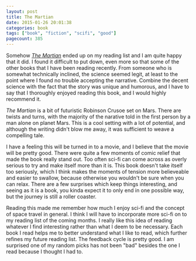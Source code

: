 ```yaml
---
layout: post
title: The Martian
date: 2015-01-26 20:01:38
categories: book
tags: ["book", "fiction", "scifi", "good"]
pagecount: 385
---
```


Somehow [*The Martian*][martian-amazon] ended up on my reading
list and I am quite happy that it did. I found it difficult to
put down, even more so that some of the other books that I have
been reading recently. From someone who is somewhat technically
inclined, the science seemed legit, at least to the point where
I found no trouble accepting the narrative. Combine the decent science
with the fact that the story was unique and humorous, and I have
to say that I thoroughly enjoyed reading this book, and I would
highly recommend it.

*The Martian* is a bit of futuristic Robinson Crusoe set on Mars.
There are twists and turns, with the majority of the narative
told in the first person by a man alone on planet Mars. This is
a cool setting with a lot of potential, and although the writing
didn't blow me away, it was sufficient to weave a compelling
tale.

I have a feeling this will be turned in to a movie, and I believe
that the movie will be pretty good. There were quite a few
moments of comic relief that made the book really stand out. Too often
sci-fi can come across as overly serious to try and make itself
more than it is. This book doesn't take itself too seriously,
which I think makes the moments of tension more believeable and easier
to swallow, because otherwise you wouldn't be sure when you
can relax. There are a few surprises which keep things interesting,
and seeing as it is a book, you kinda expect it to only end in
one possible way, but the journey is still a roller coaster.

Reading this made me remember how much I enjoy sci-fi and
the concept of space travel in general. I think I will have to
incorporate more sci-fi on to my reading list of the coming
months. I really like this idea of reading whatever I find
interesting rather than what I deem to be necessary. Each book
I read helps me to better understand what I like to read, which
further refines my future reading list. The feedback cycle is
pretty good. I am surprised one of my random picks has not been
"bad" besides the one I read because I thought I had to.


[martian-amazon]:     http://smile.amazon.com/dp/B00EMXBDMA
